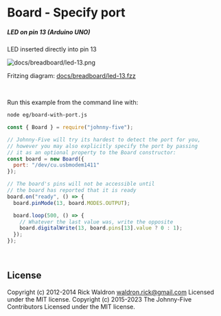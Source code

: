 <!--remove-start-->

# Board - Specify port

<!--remove-end-->






##### LED on pin 13 (Arduino UNO)


LED inserted directly into pin 13


![docs/breadboard/led-13.png](breadboard/led-13.png)<br>

Fritzing diagram: [docs/breadboard/led-13.fzz](breadboard/led-13.fzz)

&nbsp;




Run this example from the command line with:
```bash
node eg/board-with-port.js
```


```javascript
const { Board } = require("johnny-five");

// Johnny-Five will try its hardest to detect the port for you,
// however you may also explicitly specify the port by passing
// it as an optional property to the Board constructor:
const board = new Board({
  port: "/dev/cu.usbmodem1411"
});

// The board's pins will not be accessible until
// the board has reported that it is ready
board.on("ready", () => {
  board.pinMode(13, board.MODES.OUTPUT);

  board.loop(500, () => {
    // Whatever the last value was, write the opposite
    board.digitalWrite(13, board.pins[13].value ? 0 : 1);
  });
});

```








&nbsp;

<!--remove-start-->

## License
Copyright (c) 2012-2014 Rick Waldron <waldron.rick@gmail.com>
Licensed under the MIT license.
Copyright (c) 2015-2023 The Johnny-Five Contributors
Licensed under the MIT license.

<!--remove-end-->
